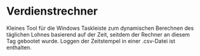 # Verdienstrechner
Kleines Tool für die Windows Taskleiste zum dynamischen Berechnen des täglichen Lohnes basierend auf der Zeit, seitdem der Rechner an diesem Tag gebootet wurde. Loggen der Zeitstempel in einer .csv-Datei ist enthalten.

